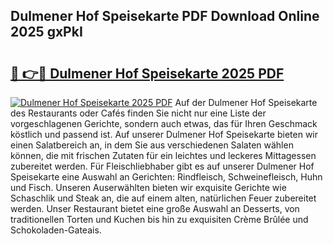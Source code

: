 ## Dulmener Hof Speisekarte PDF Download Online 2025 gxPkI

# <h2><a href="http://gc9vmbt.nevu.top/?p=Dulmener+Hof+Speisekarte">🔗 👉🔴 Dulmener Hof Speisekarte 2025 PDF</a></h2>

[![Dulmener Hof Speisekarte 2025 PDF](https://i.imgur.com/dBaPXMq.png)](http://gc9vmbt.nevu.top/?p=Dulmener+Hof+Speisekarte)
Auf der Dulmener Hof Speisekarte des Restaurants oder Cafés finden Sie nicht nur eine Liste der vorgeschlagenen Gerichte, sondern auch etwas, das für Ihren Geschmack köstlich und passend ist. Auf unserer Dulmener Hof Speisekarte bieten wir einen Salatbereich an, in dem Sie aus verschiedenen Salaten wählen können, die mit frischen Zutaten für ein leichtes und leckeres Mittagessen zubereitet werden. Für Fleischliebhaber gibt es auf unserer Dulmener Hof Speisekarte eine Auswahl an Gerichten: Rindfleisch, Schweinefleisch, Huhn und Fisch. Unseren Auserwählten bieten wir exquisite Gerichte wie Schaschlik und Steak an, die auf einem alten, natürlichen Feuer zubereitet werden. Unser Restaurant bietet eine große Auswahl an Desserts, von traditionellen Torten und Kuchen bis hin zu exquisiten Crème Brûlée und Schokoladen-Gateais.
